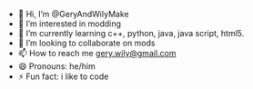 - 👋 Hi, I’m @GeryAndWilyMake
- 👀 I’m interested in modding
- 🌱 I’m currently learning c++, python, java, java script, html5.
- 💞️ I’m looking to collaborate on mods
- 📫 How to reach me gery.wily@gmail.com
- 😄 Pronouns: he/him
- ⚡ Fun fact: i like to code
